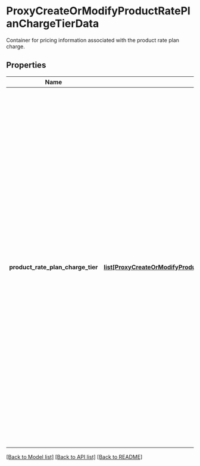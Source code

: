 # ProxyCreateOrModifyProductRatePlanChargeTierData

Container for pricing information associated with the product rate plan charge. 
## Properties
Name | Type | Description | Notes
------------ | ------------- | ------------- | -------------
**product_rate_plan_charge_tier** | [**list[ProxyCreateOrModifyProductRatePlanChargeTierDataProductRatePlanChargeTier]**](ProxyCreateOrModifyProductRatePlanChargeTierDataProductRatePlanChargeTier.md) | Array of product rate plan charge tiers.  You should specify all relevant fields of all tiers, including pricing information for each currency.  For each currency, ensure that the tiers appear in ascending order of &#x60;StartingUnit&#x60;.  For example:  &#x60;&#x60;&#x60; [   {     \&quot;StartingUnit\&quot;: \&quot;1\&quot;,     \&quot;EndingUnit\&quot;: \&quot;150\&quot;,     \&quot;Currency\&quot;: \&quot;USD\&quot;,     \&quot;Price\&quot;: 1.95,     \&quot;PriceFormat\&quot;: \&quot;Per Unit\&quot;   },   {     \&quot;StartingUnit\&quot;: \&quot;151\&quot;,     \&quot;EndingUnit\&quot;: \&quot;300\&quot;,     \&quot;Currency\&quot;: \&quot;USD\&quot;,     \&quot;Price\&quot;: 1.45,     \&quot;PriceFormat\&quot;: \&quot;Per Unit\&quot;   },   {     \&quot;StartingUnit\&quot;: \&quot;1\&quot;,     \&quot;EndingUnit\&quot;: \&quot;150\&quot;,     \&quot;Currency\&quot;: \&quot;EUR\&quot;,     \&quot;Price\&quot;: 1.75,     \&quot;PriceFormat\&quot;: \&quot;Per Unit\&quot;   },   {     \&quot;StartingUnit\&quot;: \&quot;151\&quot;,     \&quot;EndingUnit\&quot;: \&quot;300\&quot;,     \&quot;Currency\&quot;: \&quot;EUR\&quot;,     \&quot;Price\&quot;: 1.30,     \&quot;PriceFormat\&quot;: \&quot;Per Unit\&quot;   } ] &#x60;&#x60;&#x60;  | [optional] 

[[Back to Model list]](../README.md#documentation-for-models) [[Back to API list]](../README.md#documentation-for-api-endpoints) [[Back to README]](../README.md)


